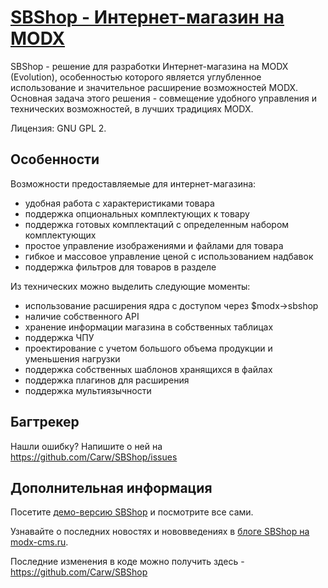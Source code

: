 [SBShop - Интернет-магазин на MODX](https://github.com/Carw/SBShop)
=================

SBShop - решение для разработки Интернет-магазина на MODX (Evolution), особенностью которого является углубленное использование и значительное расширение возможностей MODX. Основная задача этого решения - совмещение удобного управления и технических возможностей, в лучших традициях MODX.

Лицензия: GNU GPL 2.

Особенности
-----------

Возможности предоставляемые для интернет-магазина:

* удобная работа с характеристиками товара
* поддержка опциональных комплектующих к товару
* поддержка готовых комплектаций с определенным набором комплектующих
* простое управление изображениями и файлами для товара
* гибкое и массовое управление ценой с использованием надбавок
* поддержка фильтров для товаров в разделе

Из технических можно выделить следующие моменты:

* использование расширения ядра с доступом через $modx->sbshop
* наличие собственного API
* хранение информации магазина в собственных таблицах
* поддержка ЧПУ
* проектирование с учетом большого объема продукции и уменьшения нагрузки
* поддержка собственных шаблонов хранящихся в файлах
* поддержка плагинов для расширения
* поддержка мультиязычности

Багтрекер
---------

Нашли ошибку? Напишите о ней на https://github.com/Carw/SBShop/issues

Дополнительная информация
-------------------------

Посетите [демо-версию SBShop](http://sbshop.modx-demo.ru) и посмотрите все сами.

Узнавайте о последних новостях и нововведениях в [блоге SBShop на modx-cms.ru](http://community.modx-cms.ru/blog/sbshop/).

Последние изменения в коде можно получить здесь - https://github.com/Carw/SBShop
